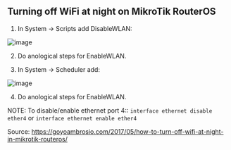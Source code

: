 ## Turning off WiFi at night on MikroTik RouterOS

1) In System -> Scripts add DisableWLAN:

![image](https://user-images.githubusercontent.com/1047259/134005654-9c38b1a5-6554-4e88-97a2-129a2bfca832.png)

2) Do anological steps for EnableWLAN.

3) In System -> Scheduler add:

![image](https://user-images.githubusercontent.com/1047259/134005817-16cb1ad3-d60a-4e8f-a459-0a8de081393d.png)

4) Do anological steps for EnableWLAN.

NOTE: To disable/enable ethernet port 4:: `interface ethernet disable ether4` or `interface ethernet enable ether4`

Source: https://goyoambrosio.com/2017/05/how-to-turn-off-wifi-at-night-in-mikrotik-routeros/
